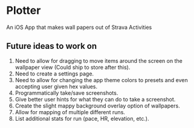 # Plotter
An iOS App that makes wall papers out of Strava Activities

## Future ideas to work on

  1. Need to allow for dragging to move items around the screen on the wallpaper view (Could ship to store after this).
  2. Need to create a settings page.
  3. Need to allow for changing the app theme colors to presets and even accepting user given hex values.
  4. Programmatically take/save screenshots.
  5. Give better user hints for what they can do to take a screenshot.
  6. Create the slight mappy background overlay option of wallpapers.
  7. Allow for mapping of multiple different runs.
  8. List additional stats for run (pace, HR, elevation, etc.).
  
